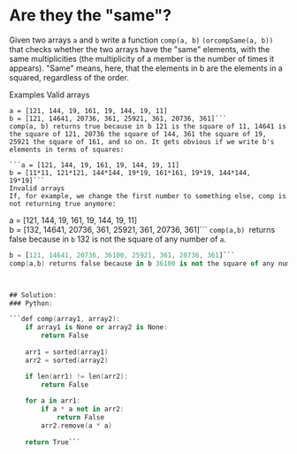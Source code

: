 # Are they the "same"?

Given two arrays `a` and `b` write a function `comp(a, b)` `(orcompSame(a, b))` that checks whether the two arrays have the "same" elements, with the same multiplicities (the multiplicity of a member is the number of times it appears). "Same" means, here, that the elements in b are the elements in a squared, regardless of the order.

Examples
Valid arrays
```
a = [121, 144, 19, 161, 19, 144, 19, 11]  
b = [121, 14641, 20736, 361, 25921, 361, 20736, 361]```
comp(a, b) returns true because in b 121 is the square of 11, 14641 is the square of 121, 20736 the square of 144, 361 the square of 19, 25921 the square of 161, and so on. It gets obvious if we write b's elements in terms of squares:

```a = [121, 144, 19, 161, 19, 144, 19, 11] 
b = [11*11, 121*121, 144*144, 19*19, 161*161, 19*19, 144*144, 19*19]```
Invalid arrays
If, for example, we change the first number to something else, comp is not returning true anymore:
```
a = [121, 144, 19, 161, 19, 144, 19, 11]  
b = [132, 14641, 20736, 361, 25921, 361, 20736, 361]```
`comp(a,b) `returns false because in `b` 132 is not the square of any number of `a`.

```a = [121, 144, 19, 161, 19, 144, 19, 11]  
b = [121, 14641, 20736, 36100, 25921, 361, 20736, 361]```
comp(a,b) returns false because in b 36100 is not the square of any number of a.



## Solution:
### Python:

```def comp(array1, array2):
    if array1 is None or array2 is None:
        return False
    
    arr1 = sorted(array1)
    arr2 = sorted(array2)

    if len(arr1) != len(arr2):
        return False
    
    for a in arr1:
        if a * a not in arr2:
            return False
        arr2.remove(a * a) 
    
    return True```
